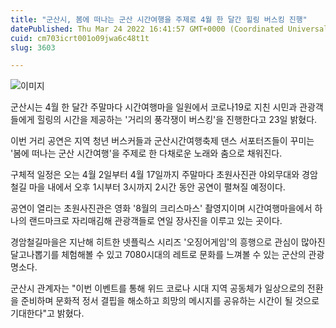 ```yaml
---
title: "군산시, 봄에 떠나는 군산 시간여행을 주제로 4월 한 달간 힐링 버스킹 진행"
datePublished: Thu Mar 24 2022 16:41:57 GMT+0000 (Coordinated Universal Time)
cuid: cm703icrt001o09jwa6c48t1t
slug: 3603

---
```



![이미지](https://cdn.hashnode.com/res/hashnode/image/upload/v1739254980348/eabdc039-509c-4c7f-b6ce-5717067c4e5b.jpeg)

군산시는 4월 한 달간 주말마다 시간여행마을 일원에서 코로나19로 지친 시민과 관광객들에게 힐링의 시간을 제공하는 '거리의 풍각쟁이 버스킹'을 진행한다고 23일 밝혔다.

이번 거리 공연은 지역 청년 버스커들과 군산시간여행축제 댄스 서포터즈들이 꾸미는 '봄에 떠나는 군산 시간여행'을 주제로 한 다채로운 노래와 춤으로 채워진다.

구체적 일정은 오는 4월 2일부터 4월 17일까지 주말마다 초원사진관 야외무대와 경암철길 마을 내에서 오후 1시부터 3시까지 2시간 동안 공연이 펼쳐질 예정이다.

공연이 열리는 초원사진관은 영화 '8월의 크리스마스' 촬영지이며 시간여행마을에서 하나의 랜드마크로 자리매김해 관광객들로 연일 장사진을 이루고 있는 곳이다.

경암철길마을은 지난해 히트한 넷플릭스 시리즈 '오징어게임'의 흥행으로 관심이 많아진 달고나뽑기를 체험해볼 수 있고 7080시대의 레트로 문화를 느껴볼 수 있는 군산의 관광 명소다.

군산시 관계자는 "이번 이벤트를 통해 위드 코로나 시대 지역 공동체가 일상으로의 전환을 준비하며 문화적 정서 결핍을 해소하고 희망의 메시지를 공유하는 시간이 될 것으로 기대한다"고 밝혔다.